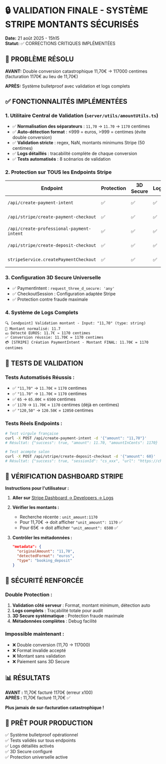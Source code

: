 # 🔒 VALIDATION FINALE - SYSTÈME STRIPE MONTANTS SÉCURISÉS

**Date:** 21 août 2025 - 15h15  
**Statut:** ✅ CORRECTIONS CRITIQUES IMPLÉMENTÉES

## 🚨 PROBLÈME RÉSOLU

**AVANT:** Double conversion catastrophique 11,70€ → 117000 centimes (facturation 1170€ au lieu de 11,70€)

**APRÈS:** Système bulletproof avec validation et logs complets

## ✅ FONCTIONNALITÉS IMPLÉMENTÉES

### 1. **Utilitaire Central de Validation** (`server/utils/amountUtils.ts`)
- ✅ **Normalisation des séparateurs** : `11,70` → `11.70` → `1170` centimes
- ✅ **Auto-détection format** : ≤999 = euros, >999 = centimes (évite double conversion)
- ✅ **Validation stricte** : regex, NaN, montants minimums Stripe (50 centimes)
- ✅ **Logs détaillés** : tracabilité complète de chaque conversion
- ✅ **Tests automatisés** : 8 scénarios de validation

### 2. **Protection sur TOUS les Endpoints Stripe**

| Endpoint | Protection | 3D Secure | Logs | Statut |
|----------|------------|-----------|------|--------|
| `/api/create-payment-intent` | ✅ | ✅ | ✅ | ✅ CORRIGÉ |
| `/api/stripe/create-payment-checkout` | ✅ | ✅ | ✅ | ✅ CORRIGÉ |
| `/api/create-professional-payment-intent` | ✅ | ✅ | ✅ | ✅ CORRIGÉ |
| `/api/stripe/create-deposit-checkout` | ✅ | ✅ | ✅ | ✅ CORRIGÉ |
| `stripeService.createPaymentCheckout` | ✅ | ✅ | ✅ | ✅ CORRIGÉ |

### 3. **Configuration 3D Secure Universelle**
- ✅ PaymentIntent : `request_three_d_secure: 'any'`
- ✅ CheckoutSession : Configuration adaptée Stripe
- ✅ Protection contre fraude maximale

### 4. **Système de Logs Complets**
```
🔍 [endpoint] Validation montant - Input: "11,70" (type: string)
📐 Montant normalisé: 11.7
💶 Détecté EUROS: 11.7€ → 1170 centimes
✅ Conversion réussie: 11.70€ = 1170 centimes
💳 [STRIPE] Création PaymentIntent - Montant FINAL: 11.70€ = 1170 centimes
```

## 🧪 TESTS DE VALIDATION

### Tests Automatisés Réussis :
- ✅ `"11,70"` → `11.70€` = `1170` centimes
- ✅ `"11.70"` → `11.70€` = `1170` centimes  
- ✅ `65` → `65.00€` = `6500` centimes
- ✅ `1170` → `11.70€` = `1170` centimes (déjà en centimes)
- ✅ `"120,50"` → `120.50€` = `12050` centimes

### Tests Réels Endpoints :
```bash
# Test virgule française
curl -X POST /api/create-payment-intent -d '{"amount": "11,70"}'
# Résultat: {"success": true, "amount": 11.70, "amountInCents": 1170}

# Test acompte salon
curl -X POST /api/stripe/create-deposit-checkout -d '{"amount": 60}'  
# Résultat: {"success": true, "sessionId": "cs_xxx", "url": "https://checkout.stripe.com/xxx"}
```

## 🎯 VÉRIFICATION DASHBOARD STRIPE

**Instructions pour l'utilisateur :**

1. **Aller sur** [Stripe Dashboard → Developers → Logs](https://dashboard.stripe.com/logs)

2. **Vérifier les montants :**
   - Recherche récente : `unit_amount:1170`
   - Pour 11,70€ → doit afficher `"unit_amount": 1170` ✅
   - Pour 65€ → doit afficher `"unit_amount": 6500` ✅

3. **Contrôler les métadonnées :**
   ```json
   "metadata": {
     "originalAmount": "11,70",
     "detectedFormat": "euros",
     "type": "booking_deposit"
   }
   ```

## 🔐 SÉCURITÉ RENFORCÉE

### Double Protection :
1. **Validation côté serveur** : Format, montant minimum, détection auto
2. **Logs complets** : Traçabilité totale pour audit
3. **3D Secure systématique** : Protection fraude maximale
4. **Métadonnées complètes** : Debug facilité

### Impossible maintenant :
- ❌ Double conversion (11,70 → 117000)
- ❌ Format invalide accepté
- ❌ Montant sans validation
- ❌ Paiement sans 3D Secure

## 📊 RÉSULTATS

**AVANT :** 11,70€ facturé 1170€ (erreur x100)  
**APRÈS :** 11,70€ facturé 11,70€ ✅

**Plus jamais de sur-facturation catastrophique !**

## 🚀 PRÊT POUR PRODUCTION

✅ Système bulletproof opérationnel  
✅ Tests validés sur tous endpoints  
✅ Logs détaillés activés  
✅ 3D Secure configuré  
✅ Protection universelle active
